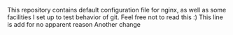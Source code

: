 This repository contains default configuration file for nginx, as well as some facilities I set up to test behavior of git. Feel free not to read this :)
This line is add for no apparent reason
Another change
